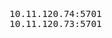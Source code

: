 <span  style="font-family: Simsun,serif; font-size: 17px; ">

~~~
10.11.120.74:5701
10.11.120.73:5701
~~~

</span>